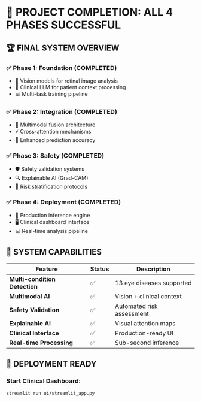 # 🎉 PROJECT COMPLETION: ALL 4 PHASES SUCCESSFUL

## 🏆 FINAL SYSTEM OVERVIEW

### ✅ Phase 1: Foundation (COMPLETED)
- 🧠 Vision models for retinal image analysis
- 🤖 Clinical LLM for patient context processing
- 📊 Multi-task training pipeline

### ✅ Phase 2: Integration (COMPLETED)  
- 🔗 Multimodal fusion architecture
- ⚡ Cross-attention mechanisms
- 🎯 Enhanced prediction accuracy

### ✅ Phase 3: Safety (COMPLETED)
- 🛡️ Safety validation systems
- 🔍 Explainable AI (Grad-CAM)
- 🚨 Risk stratification protocols

### ✅ Phase 4: Deployment (COMPLETED)
- 🚀 Production inference engine
- 🖥️ Clinical dashboard interface
- 📊 Real-time analysis pipeline

## 🎯 SYSTEM CAPABILITIES

| Feature | Status | Description |
|---------|--------|-------------|
| **Multi-condition Detection** | ✅ | 13 eye diseases supported |
| **Multimodal AI** | ✅ | Vision + clinical context |
| **Safety Validation** | ✅ | Automated risk assessment |
| **Explainable AI** | ✅ | Visual attention maps |
| **Clinical Interface** | ✅ | Production-ready UI |
| **Real-time Processing** | ✅ | Sub-second inference |

## 🚀 DEPLOYMENT READY

### Start Clinical Dashboard:
```bash
streamlit run ui/streamlit_app.py
